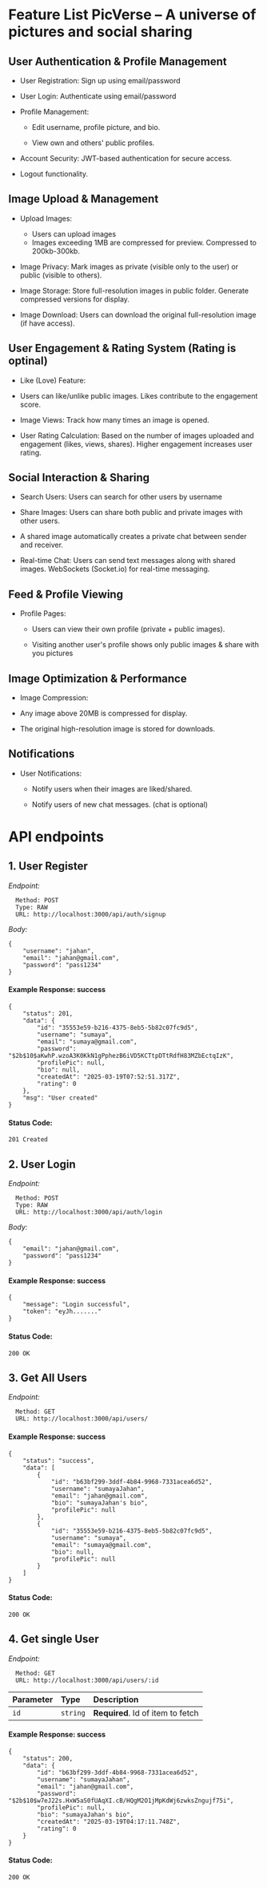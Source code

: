 # Feature List PicVerse – A universe of pictures and social sharing

## User Authentication & Profile Management

- User Registration: Sign up using email/password

- User Login: Authenticate using email/password

- Profile Management:

    - Edit username, profile picture, and bio.

    - View own and others' public profiles.

- Account Security: JWT-based authentication for secure access.

- Logout functionality.

##  Image Upload & Management

- Upload Images:
    - Users can upload images
    - Images exceeding 1MB are compressed for preview. Compressed to 200kb-300kb.

- Image Privacy: Mark images as private (visible only to the user) or public (visible to others).

- Image Storage: Store full-resolution images in public folder. Generate compressed versions for display.

- Image Download: Users can download the original full-resolution image (if have access).

## User Engagement & Rating System (Rating is optinal)

- Like (Love) Feature:

- Users can like/unlike public images. Likes contribute to the engagement score.

- Image Views: Track how many times an image is opened.

- User Rating Calculation: Based on the number of images uploaded and engagement (likes, views, shares). Higher engagement increases user rating.

## Social Interaction & Sharing

- Search Users: Users can search for other users by username

- Share Images: Users can share both public and private images with other users.

- A shared image automatically creates a private chat between sender and receiver.

- Real-time Chat: Users can send text messages along with shared images. WebSockets (Socket.io) for real-time messaging.

## Feed & Profile Viewing

- Profile Pages:

    - Users can view their own profile (private + public images).

    - Visiting another user's profile shows only public images & share with you pictures

## Image Optimization & Performance

- Image Compression:

- Any image above 20MB is compressed for display.

- The original high-resolution image is stored for downloads.


## Notifications

- User Notifications:

    - Notify users when their images are liked/shared.

    - Notify users of new chat messages. (chat is optional)



# API endpoints

## 1. User Register


*Endpoint:*

```
  Method: POST
  Type: RAW
  URL: http://localhost:3000/api/auth/signup
```

*Body:*

```
{
    "username": "jahan",
    "email": "jahan@gmail.com",
    "password": "pass1234"
}

```

#### Example Response: success
```
{
    "status": 201,
    "data": {
        "id": "35553e59-b216-4375-8eb5-5b82c07fc9d5",
        "username": "sumaya",
        "email": "sumaya@gmail.com",
        "password": "$2b$10$aKwhP.wzoA3K0KkN1gPphezB6iVD5KCTtpDTtRdfH83MZbEctqIzK",
        "profilePic": null,
        "bio": null,
        "createdAt": "2025-03-19T07:52:51.317Z",
        "rating": 0
    },
    "msg": "User created"
}

```

#### Status Code: 
``` 
201 Created
```


## 2. User Login

*Endpoint:*

```
  Method: POST
  Type: RAW
  URL: http://localhost:3000/api/auth/login
```

*Body:*

```
{
    "email": "jahan@gmail.com",
    "password": "pass1234"
}

```

#### Example Response: success
```
{
    "message": "Login successful",
    "token": "eyJh......."
}

```

#### Status Code: 
``` 
200 OK
```




## 3. Get All Users

*Endpoint:*

```
  Method: GET
  URL: http://localhost:3000/api/users/
```


#### Example Response: success
```
{
    "status": "success",
    "data": [
        {
            "id": "b63bf299-3ddf-4b84-9968-7331acea6d52",
            "username": "sumayaJahan",
            "email": "jahan@gmail.com",
            "bio": "sumayaJahan's bio",
            "profilePic": null
        },
        {
            "id": "35553e59-b216-4375-8eb5-5b82c07fc9d5",
            "username": "sumaya",
            "email": "sumaya@gmail.com",
            "bio": null,
            "profilePic": null
        }
    ]
}

```

#### Status Code: 
``` 
200 OK
```





## 4. Get single User

*Endpoint:*

```
  Method: GET
  URL: http://localhost:3000/api/users/:id
```
| Parameter | Type     | Description                       |
| :-------- | :------- | :-------------------------------- |
| `id`      | `string` | **Required**. Id of item to fetch |

#### Example Response: success
```
{
    "status": 200,
    "data": {
        "id": "b63bf299-3ddf-4b84-9968-7331acea6d52",
        "username": "sumayaJahan",
        "email": "jahan@gmail.com",
        "password": "$2b$10$w7eJ22s.HxW5aS0fUAqXI.cB/HQgM2O1jMpKdWj6zwksZngujf75i",
        "profilePic": null,
        "bio": "sumayaJahan's bio",
        "createdAt": "2025-03-19T04:17:11.748Z",
        "rating": 0
    }
}

```

#### Status Code: 
``` 
200 OK
```


